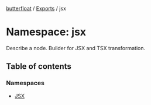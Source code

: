 [butterfloat](../README.md) / [Exports](../modules.md) / jsx

# Namespace: jsx

Describe a node. Builder for JSX and TSX transformation.

## Table of contents

### Namespaces

- [JSX](jsx.JSX.md)
